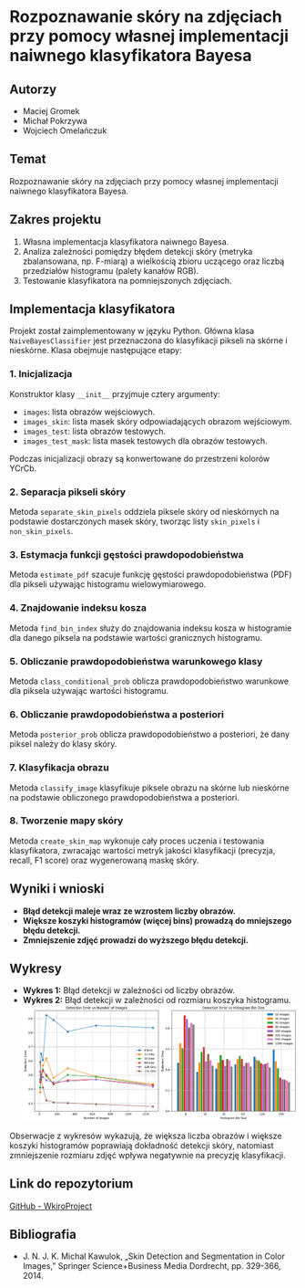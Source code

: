 # Rozpoznawanie skóry na zdjęciach przy pomocy własnej implementacji naiwnego klasyfikatora Bayesa

## Autorzy
- Maciej Gromek
- Michał Pokrzywa
- Wojciech Omelańczuk

## Temat
Rozpoznawanie skóry na zdjęciach przy pomocy własnej implementacji naiwnego klasyfikatora Bayesa.

## Zakres projektu
1. Własna implementacja klasyfikatora naiwnego Bayesa.
2. Analiza zależności pomiędzy błędem detekcji skóry (metryka zbalansowana, np. F-miarą) a wielkością zbioru uczącego oraz liczbą przedziałów histogramu (palety kanałów RGB).
3. Testowanie klasyfikatora na pomniejszonych zdjęciach.

## Implementacja klasyfikatora
Projekt został zaimplementowany w języku Python. Główna klasa `NaiveBayesClassifier` jest przeznaczona do klasyfikacji pikseli na skórne i nieskórne. Klasa obejmuje następujące etapy:

### 1. Inicjalizacja
Konstruktor klasy `__init__` przyjmuje cztery argumenty:
- `images`: lista obrazów wejściowych.
- `images_skin`: lista masek skóry odpowiadających obrazom wejściowym.
- `images_test`: lista obrazów testowych.
- `images_test_mask`: lista masek testowych dla obrazów testowych.

Podczas inicjalizacji obrazy są konwertowane do przestrzeni kolorów YCrCb.

### 2. Separacja pikseli skóry
Metoda `separate_skin_pixels` oddziela piksele skóry od nieskórnych na podstawie dostarczonych masek skóry, tworząc listy `skin_pixels` i `non_skin_pixels`.

### 3. Estymacja funkcji gęstości prawdopodobieństwa
Metoda `estimate_pdf` szacuje funkcję gęstości prawdopodobieństwa (PDF) dla pikseli używając histogramu wielowymiarowego.

### 4. Znajdowanie indeksu kosza
Metoda `find_bin_index` służy do znajdowania indeksu kosza w histogramie dla danego piksela na podstawie wartości granicznych histogramu.

### 5. Obliczanie prawdopodobieństwa warunkowego klasy
Metoda `class_conditional_prob` oblicza prawdopodobieństwo warunkowe dla piksela używając wartości histogramu.

### 6. Obliczanie prawdopodobieństwa a posteriori
Metoda `posterior_prob` oblicza prawdopodobieństwo a posteriori, że dany piksel należy do klasy skóry.

### 7. Klasyfikacja obrazu
Metoda `classify_image` klasyfikuje piksele obrazu na skórne lub nieskórne na podstawie obliczonego prawdopodobieństwa a posteriori.

### 8. Tworzenie mapy skóry
Metoda `create_skin_map` wykonuje cały proces uczenia i testowania klasyfikatora, zwracając wartości metryk jakości klasyfikacji (precyzja, recall, F1 score) oraz wygenerowaną maskę skóry.

## Wyniki i wnioski
- **Błąd detekcji maleje wraz ze wzrostem liczby obrazów.**
- **Większe koszyki histogramów (więcej bins) prowadzą do mniejszego błędu detekcji.**
- **Zmniejszenie zdjęć prowadzi do wyższego błędu detekcji.**

## Wykresy
- **Wykres 1:** Błąd detekcji w zależności od liczby obrazów.
- **Wykres 2:** Błąd detekcji w zależności od rozmiaru koszyka histogramu.
![Diagram](https://github.com/MichalPokrzywa/WkiroProject/blob/main/wykres.png)

Obserwacje z wykresów wykazują, że większa liczba obrazów i większe koszyki histogramów poprawiają dokładność detekcji skóry, natomiast zmniejszenie rozmiaru zdjęć wpływa negatywnie na precyzję klasyfikacji.

## Link do repozytorium
[GitHub - WkiroProject](https://github.com/MichalPokrzywa/WkiroProject)

## Bibliografia
- J. N. J. K. Michal Kawulok, „Skin Detection and Segmentation in Color Images,” Springer Science+Business Media Dordrecht, pp. 329-366, 2014.
